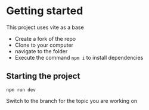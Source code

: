 # Getting started
This project uses vite as a base 

- Create a fork of the repo
- Clone to your computer
- navigate to the folder
- Execute the command `npm i` to install dependencies

## Starting the project

```npm run dev ```

Switch to the branch for the topic you are working on 
